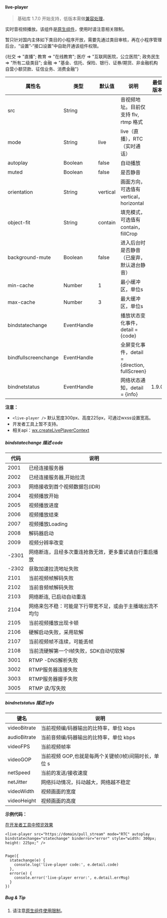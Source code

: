 <!-- https://developers.weixin.qq.com/miniprogram/dev/component/live-player.html -->

#### live-player

> 基础库 1.7.0 开始支持，低版本需做[兼容处理](https://developers.weixin.qq.com/miniprogram/dev/framework/compatibility.html)。

实时音视频播放。该组件是[原生组件](https://developers.weixin.qq.com/miniprogram/dev/component/native-component.html)，使用时请注意相关限制。

暂只针对国内主体如下类目的小程序开放，需要先通过类目审核，再在小程序管理后台，“设置”-“接口设置”中自助开通该组件权限。

{社交 => "直播"; 教育 => "在线教育"; 医疗 => "互联网医院，公立医院"; 政务民生 => "所有二级类目"; 金融 =\> "基金、信托、保险、银行、证券/期货、非金融机构自营小额贷款、征信业务、消费金融"}

  属性名                 |  类型          |  默认值     |  说明                                      | 最低版本 
-------------------------|----------------|-------------|--------------------------------------------|----------
  src                    |  String        |             |  音视频地址。目前仅支持 flv, rtmp 格式     |          
  mode                   |  String        |  live       |  live（直播），RTC（实时通话）             |          
  autoplay               |  Boolean       |  false      |  自动播放                                  |          
  muted                  |  Boolean       |  false      |  是否静音                                  |          
  orientation            |  String        |  vertical   |  画面方向，可选值有 vertical，horizontal   |          
  object-fit             |  String        |  contain    |  填充模式，可选值有 contain，fillCrop      |          
  background-mute        |  Boolean       |  false      | 进入后台时是否静音（已废弃，默认退台静音） |          
  min-cache              |  Number        |  1          |  最小缓冲区，单位s                         |          
  max-cache              |  Number        |  3          |  最大缓冲区，单位s                         |          
  bindstatechange        |  EventHandle   |             |  播放状态变化事件，detail = {code}         |          
  bindfullscreenchange   |  EventHandle   |             |全屏变化事件，detail = {direction, fullScreen}|          
  bindnetstatus          |  EventHandle   |             |  网络状态通知，detail = {info}             |  1.9.0   

**注意：**

*   `<live-player />` 默认宽度300px、高度225px，可通过wxss设置宽高。
*   开发者工具上暂不支持。
*   相关api：[wx.createLivePlayerContext](https://developers.weixin.qq.com/miniprogram/dev/api/media/live/wx.createLivePlayerContext.html)

##### bindstatechange __描述__ code

  代码    |  说明                           
----------|---------------------------------
  2001    |  已经连接服务器                 
  2002    |  已经连接服务器,开始拉流        
  2003    |  网络接收到首个视频数据包(IDR)  
  2004    |  视频播放开始                   
  2005    |  视频播放进度                   
  2006    |  视频播放结束                   
  2007    |  视频播放Loading                
  2008    |  解码器启动                     
  2009    |  视频分辨率改变                 
  -2301   |网络断连，且经多次重连抢救无效，更多重试请自行重启播放
  -2302   |  获取加速拉流地址失败           
  2101    |  当前视频帧解码失败             
  2102    |  当前音频帧解码失败             
  2103    |  网络断连, 已启动自动重连       
  2104    |网络来包不稳：可能是下行带宽不足，或由于主播端出流不均匀
  2105    |  当前视频播放出现卡顿           
  2106    |  硬解启动失败，采用软解         
  2107    |  当前视频帧不连续，可能丢帧     
  2108    |当前流硬解第一个I帧失败，SDK自动切软解
  3001    |  RTMP -DNS解析失败              
  3002    |  RTMP服务器连接失败             
  3003    |  RTMP服务器握手失败             
  3005    |  RTMP 读/写失败                 

##### bindnetstatus __描述__ info

  键名           |  说明                              
-----------------|------------------------------------
  videoBitrate   |当前视频编/码器输出的比特率，单位 kbps
  audioBitrate   |当前音频编/码器输出的比特率，单位 kbps
  videoFPS       |  当前视频帧率                      
  videoGOP       |当前视频 GOP,也就是每两个关键帧(I帧)间隔时长，单位 s
  netSpeed       |  当前的发送/接收速度               
  netJitter      |网络抖动情况，抖动越大，网络越不稳定
  videoWidth     |  视频画面的宽度                    
  videoHeight    |  视频画面的高度                    

**示例代码：**

[在开发者工具中预览效果](wechatide://minicode/UzWEzmm763Y4 "在开发者工具中预览效果")

    <live-player src="https://domain/pull_stream" mode="RTC" autoplay bindstatechange="statechange" binderror="error" style="width: 300px; height: 225px;" />
    

    Page({
      statechange(e) {
        console.log('live-player code:', e.detail.code)
      },
      error(e) {
      	console.error('live-player error:', e.detail.errMsg)
      }
    })
    

##### Bug & Tip

1.  请注意[原生组件使用限制](https://developers.weixin.qq.com/miniprogram/dev/component/native-component.html#原生组件的使用限制)。
